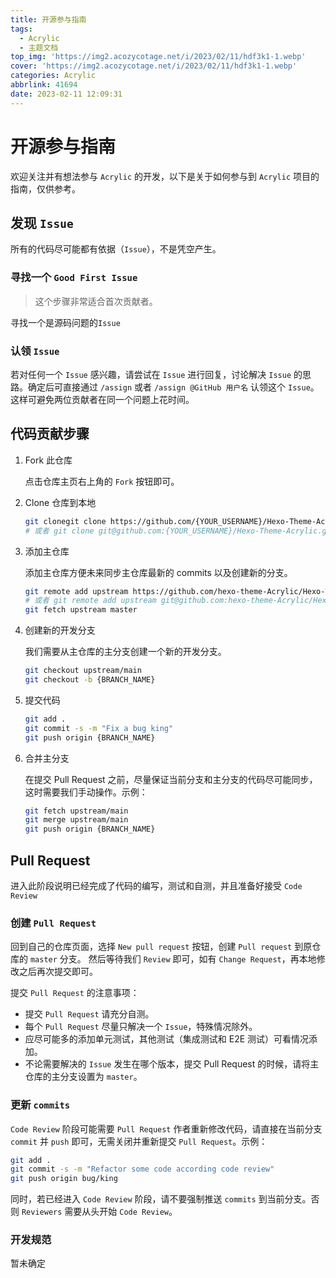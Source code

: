 ```yaml
---
title: 开源参与指南
tags:
  - Acrylic
  - 主题文档
top_img: 'https://img2.acozycotage.net/i/2023/02/11/hdf3k1-1.webp'
cover: 'https://img2.acozycotage.net/i/2023/02/11/hdf3k1-1.webp'
categories: Acrylic
abbrlink: 41694
date: 2023-02-11 12:09:31
---
```

# 开源参与指南

欢迎关注并有想法参与 ```Acrylic``` 的开发，以下是关于如何参与到 ```Acrylic``` 项目的指南，仅供参考。

## 发现 ```Issue```

所有的代码尽可能都有依据（``````Issue``````），不是凭空产生。

### 寻找一个 ```Good First Issue```

> 这个步骤非常适合首次贡献者。

寻找一个是源码问题的``````Issue``````

### 认领 ```Issue```

若对任何一个 ``````Issue`````` 感兴趣，请尝试在 ``````Issue`````` 进行回复，讨论解决 ```Issue``` 的思路。确定后可直接通过 `/assign` 或者 `/assign @GitHub 用户名` 认领这个
```Issue```。这样可避免两位贡献者在同一个问题上花时间。

## 代码贡献步骤

1. Fork 此仓库

   点击仓库主页右上角的 `Fork` 按钮即可。

2. Clone 仓库到本地

   ```bash
   git clonegit clone https://github.com/{YOUR_USERNAME}/Hexo-Theme-Acrylic.git --recursive
   # 或者 git clone git@github.com:{YOUR_USERNAME}/Hexo-Theme-Acrylic.git --recursive 
   ```

3. 添加主仓库

   添加主仓库方便未来同步主仓库最新的 commits 以及创建新的分支。

    ```bash
    git remote add upstream https://github.com/hexo-theme-Acrylic/Hexo-Theme-Acrylic.git
    # 或者 git remote add upstream git@github.com:hexo-theme-Acrylic/Hexo-Theme-Acrylic.git
    git fetch upstream master
    ```

6. 创建新的开发分支

   我们需要从主仓库的主分支创建一个新的开发分支。

    ```bash
    git checkout upstream/main
    git checkout -b {BRANCH_NAME}
    ```

7. 提交代码

    ```bash
    git add .
    git commit -s -m "Fix a bug king"
    git push origin {BRANCH_NAME}
    ```

8. 合并主分支

   在提交 Pull Request 之前，尽量保证当前分支和主分支的代码尽可能同步，这时需要我们手动操作。示例：

    ```bash
    git fetch upstream/main
    git merge upstream/main
    git push origin {BRANCH_NAME}
    ```

## Pull Request

进入此阶段说明已经完成了代码的编写，测试和自测，并且准备好接受 ```Code Review```

### 创建 ```Pull Request```

回到自己的仓库页面，选择 `New pull request` 按钮，创建 `Pull request` 到原仓库的 `master` 分支。
然后等待我们 ```Review``` 即可，如有 `Change Request`，再本地修改之后再次提交即可。

提交 ```Pull Request``` 的注意事项：

- 提交 ```Pull Request``` 请充分自测。
- 每个 ```Pull Request``` 尽量只解决一个 ```Issue```，特殊情况除外。
- 应尽可能多的添加单元测试，其他测试（集成测试和 E2E 测试）可看情况添加。
- 不论需要解决的 ```Issue``` 发生在哪个版本，提交 Pull Request 的时候，请将主仓库的主分支设置为 `master`。

### 更新 ```commits```

```Code Review``` 阶段可能需要 ```Pull Request``` 作者重新修改代码，请直接在当前分支 ```commit``` 并 ```push``` 即可，无需关闭并重新提交 ```Pull Request```。示例：

```bash
git add .
git commit -s -m "Refactor some code according code review"
git push origin bug/king
```

同时，若已经进入 ```Code Review``` 阶段，请不要强制推送 ```commits``` 到当前分支。否则 `Reviewers` 需要从头开始 `Code Review`。

### 开发规范

暂未确定